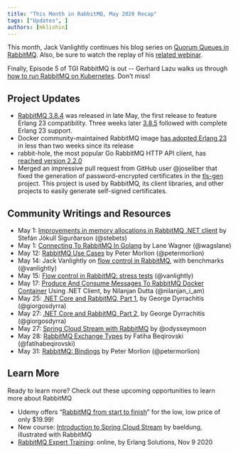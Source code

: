 ```yaml
---
title: "This Month in RabbitMQ, May 2020 Recap"
tags: ["Updates", ]
authors: [mklishin]
---
```


This month, Jack Vanlightly continues his blog series on [Quorum Queues in RabbitMQ](/posts/2020/05/quorum-queues-and-flow-control-the-concepts/).
Also, be sure to watch the replay of his [related webinar](https://tanzu.vmware.com/content/rabbitmq/jun-11-ha-and-data-safety-in-messaging-quorum-queues-in-rabbitmq).

Finally, Episode 5 of TGI RabbitMQ is out -- Gerhard Lazu walks us through [how to run RabbitMQ on Kubernetes](https://www.youtube.com/watch?v=-yU95ocpBYs).
Don’t miss!

<!-- truncate -->

## Project Updates

* [RabbitMQ 3.8.4](https://github.com/rabbitmq/rabbitmq-server/releases/tag/v3.8.4) was released in late May,
the first release to feature Erlang 23 compatibility. Three weeks later [3.8.5](https://github.com/rabbitmq/rabbitmq-server/releases/tag/v3.8.5) followed with complete Erlang 23 support.
* Docker community-maintained RabbitMQ image [has adopted Erlang 23](https://github.com/docker-library/rabbitmq/pull/411) in less than two weeks since its release
* rabbit-hole, the most popular Go RabbitMQ HTTP API client, has [reached version 2.2.0](https://github.com/michaelklishin/rabbit-hole/releases/tag/v2.2.0)
* Merged an impressive pull request from GitHub user @joseliber that fixed the generation of
password-encrypted certificates in the [tls-gen](https://github.com/michaelklishin/tls-gen/pull/23) project.
This project is used by RabbitMQ, its client libraries, and other projects to easily generate self-signed certificates.

## Community Writings and Resources

* May 1: [Improvements in memory allocations in RabbitMQ .NET client](https://stebet.net/real-world-example-of-reducing-allocations-using-span-t-and-memory-t/) by Stefán Jökull Sigurðarson (@stebets)
* May 1: [Connecting To RabbitMQ In Golang](https://dev.to/wagslane/connecting-to-rabbitmq-in-golang-en4) by Lane Wagner (@wagslane)
* May 12: [RabbitMQ Use Cases](https://www.petermorlion.com/rabbitmq-use-cases/) by Peter Morlion (@petermorlion)
* May 14: Jack Vanlightly on [flow control in RabbitMQ](/posts/2020/05/quorum-queues-and-flow-control-single-queue-benchmarks/), with benchmarks (@vanlightly)
* May 15: [Flow control in RabbitMQ: stress tests](/posts/2020/05/quorum-queues-and-flow-control-stress-tests/) (@vanlightly)
* May 17: [Produce And Consume Messages To RabbitMQ Docker Container](https://www.c-sharpcorner.com/article/publisher-and-consumer-with-rabbitmq-docker-container/) Using .NET Client, by Nilanjan Dutta (@nilanjan_i_am)
* May 25: [.NET Core and RabbitMQ, Part 1](http://codereform.com/blog/post/net-core-and-rabbitmq/), by George Dyrrachitis (@giorgosdyrra)
* May 27: [.NET Core and RabbitMQ, Part 2](http://codereform.com/blog/post/net-core-and-rabbitmq-part-2-communication-via-amqp/), by George Dyrrachitis (@giorgosdyrra)
* May 27: [Spring Cloud Stream with RabbitMQ](https://medium.com/@odysseymoon/spring-cloud-stream-with-rabbitmq-c273ed9a79b) by @odysseymoon
* May 28: [RabbitMQ Exchange Types](https://medium.com/trendyol-tech/rabbitmq-exchange-types-d7e1f51ec825) by Fatiha Beqirovski (@fatihabeqirovski)
* May 31: [RabbitMQ: Bindings](https://www.petermorlion.com/rabbitmq-bindings/) by Peter Morlion (@petermorlion)

## Learn More

Ready to learn more? Check out these upcoming opportunities to learn more about RabbitMQ

* Udemy offers “[RabbitMQ from start to finish](https://www.udemy.com/course/rabbitmq-from-start-to-finish/)” for the low, low price of only $19.99!
* New course: [Introduction to Spring Cloud Stream](https://www.baeldung.com/spring-cloud-stream) by baeldung, illustrated with RabbitMQ
* [RabbitMQ Expert Training](https://www.eventbrite.co.uk/e/rabbitmq-expert-training-online-tickets-102979348002): online, by Erlang Solutions, Nov 9 2020
